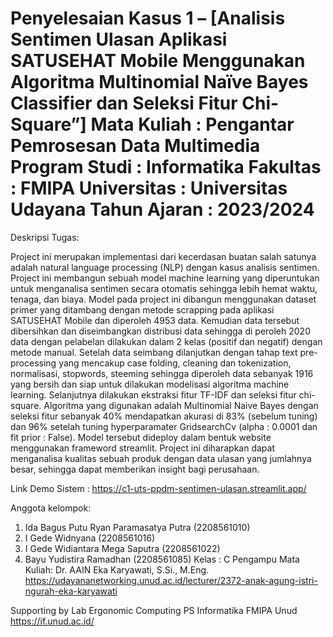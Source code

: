 Penyelesaian Kasus 1 – [Analisis Sentimen Ulasan Aplikasi SATUSEHAT Mobile Menggunakan Algoritma Multinomial Naïve Bayes Classifier dan Seleksi Fitur Chi-Square”] 
Mata Kuliah		: Pengantar Pemrosesan Data Multimedia
Program Studi	: Informatika 
Fakultas		  : FMIPA 
Universitas		: Universitas Udayana 
Tahun Ajaran	: 2023/2024
==============================================================

Deskripsi Tugas:

Project ini merupakan implementasi dari kecerdasan buatan salah satunya adalah natural language processing (NLP) dengan kasus analisis sentimen. Project ini membangun sebuah model machine learning yang diperuntukan untuk menganalisa sentimen secara otomatis sehingga lebih hemat waktu, tenaga, dan biaya. Model pada project ini dibangun menggunakan dataset primer yang ditambang dengan metode scrapping pada aplikasi SATUSEHAT Mobile dan diperoleh 4953 data. Kemudian data tersebut dibersihkan dan diseimbangkan distribusi data sehingga di peroleh 2020 data dengan pelabelan dilakukan dalam 2 kelas (positif dan negatif) dengan metode manual. Setelah data seimbang dilanjutkan dengan tahap text pre-processing yang mencakup case folding, cleaning dan tokenization, normalisasi, stopwords, steeming sehingga diperoleh data sebanyak 1916 yang bersih dan siap untuk dilakukan modelisasi algoritma machine learning.  Selanjutnya dilakukan ekstraksi fitur TF-IDF dan seleksi fitur chi-square. Algoritma yang digunakan adalah Multinomial Naive Bayes dengan seleksi fitur sebanyak 40% mendapatkan akurasi di 83% (sebelum tuning) dan 96% setelah tuning hyperparamater GridsearchCv (alpha : 0.0001 dan fit prior : False). Model tersebut dideploy dalam bentuk website menggunakan frameword streamlit. Project ini diharapkan dapat menganalisa kualitas sebuah produk dengan data ulasan yang jumlahnya besar, sehingga dapat memberikan insight bagi perusahaan.

Link Demo Sistem : https://c1-uts-ppdm-sentimen-ulasan.streamlit.app/

Anggota kelompok:
1.	Ida Bagus Putu Ryan Paramasatya Putra	(2208561010)
2.	I Gede Widnyana					              (2208561016)
3.	I Gede Widiantara Mega Saputra		    (2208561022)
4.	Bayu Yudistira Ramadhan			          (2208561085)
Kelas : C
Pengampu Mata Kuliah:
Dr. AAIN Eka Karyawati, S.Si., M.Eng. https://udayananetworking.unud.ac.id/lecturer/2372-anak-agung-istri-ngurah-eka-karyawati

Supporting by Lab Ergonomic Computing PS Informatika FMIPA Unud https://if.unud.ac.id/
